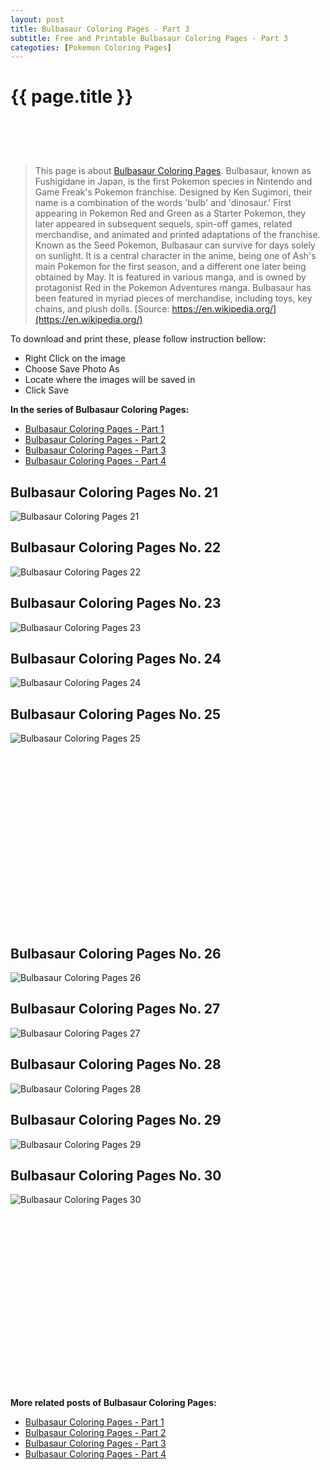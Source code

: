 ```yaml
---
layout: post
title: Bulbasaur Coloring Pages - Part 3
subtitle: Free and Printable Bulbasaur Coloring Pages - Part 3
categoties: [Pokemon Coloring Pages]
---
```

{{ page.title }}
================
<script async src="//pagead2.googlesyndication.com/pagead/js/adsbygoogle.js"></script><!-- UnderTitleAds --> <ins class="adsbygoogle" style="display:inline-block;width:468px;height:60px" data-ad-client="ca-pub-6753140515841889" data-ad-slot="4010138290"></ins><script> (adsbygoogle = window.adsbygoogle || []).push({}); </script>

> This page is about [Bulbasaur Coloring Pages](https://freecoloringpages.github.io/). Bulbasaur, known as Fushigidane in Japan, is the first Pokemon species in Nintendo and Game Freak's Pokemon franchise. Designed by Ken Sugimori, their name is a combination of the words 'bulb' and 'dinosaur.' First appearing in Pokemon Red and Green as a Starter Pokemon, they later appeared in subsequent sequels, spin-off games, related merchandise, and animated and printed adaptations of the franchise. Known as the Seed Pokemon, Bulbasaur can survive for days solely on sunlight. It is a central character in the anime, being one of Ash's main Pokemon for the first season, and a different one later being obtained by May. It is featured in various manga, and is owned by protagonist Red in the Pokemon Adventures manga. Bulbasaur has been featured in myriad pieces of merchandise, including toys, key chains, and plush dolls. [Source: https://en.wikipedia.org/](https://en.wikipedia.org/)

To download and print these, please follow instruction bellow:
* Right Click on the image 
* Choose Save Photo As 
* Locate where the images will be saved in 
* Click Save

**In the series of Bulbasaur Coloring Pages:**

* [Bulbasaur Coloring Pages - Part 1](https://freecoloringpages.github.io/2017/12/11/Bulbasaur-Coloring-Pages-part-1.html)
* [Bulbasaur Coloring Pages - Part 2](https://freecoloringpages.github.io/2017/12/11/Bulbasaur-Coloring-Pages-part-2.html)
* [Bulbasaur Coloring Pages - Part 3](https://freecoloringpages.github.io/2017/12/11/Bulbasaur-Coloring-Pages-part-3.html)
* [Bulbasaur Coloring Pages - Part 4](https://freecoloringpages.github.io/2017/12/11/Bulbasaur-Coloring-Pages-part-4.html)

## Bulbasaur Coloring Pages No. 21
![Bulbasaur Coloring Pages 21](https://freecoloringpages.github.io/img4/Bulbasaur-Coloring-Pages%20(21).jpg "Bulbasaur Coloring Pages 21")

## Bulbasaur Coloring Pages No. 22
![Bulbasaur Coloring Pages 22](https://freecoloringpages.github.io/img4/Bulbasaur-Coloring-Pages%20(22).jpg "Bulbasaur Coloring Pages 22")

## Bulbasaur Coloring Pages No. 23
![Bulbasaur Coloring Pages 23](https://freecoloringpages.github.io/img4/Bulbasaur-Coloring-Pages%20(23).jpg "Bulbasaur Coloring Pages 23")

## Bulbasaur Coloring Pages No. 24
![Bulbasaur Coloring Pages 24](https://freecoloringpages.github.io/img4/Bulbasaur-Coloring-Pages%20(24).jpg "Bulbasaur Coloring Pages 24")

## Bulbasaur Coloring Pages No. 25
![Bulbasaur Coloring Pages 25](https://freecoloringpages.github.io/img4/Bulbasaur-Coloring-Pages%20(25).jpg "Bulbasaur Coloring Pages 25")

<script async src="//pagead2.googlesyndication.com/pagead/js/adsbygoogle.js"></script><!-- Texxtonly --><ins class="adsbygoogle" style="display:inline-block;width:336px;height:280px" data-ad-client="ca-pub-6753140515841889" data-ad-slot="3207852233"></ins><script>(adsbygoogle = window.adsbygoogle || []).push({}); </script>

## Bulbasaur Coloring Pages No. 26
![Bulbasaur Coloring Pages 26](https://freecoloringpages.github.io/img4/Bulbasaur-Coloring-Pages%20(26).jpg "Bulbasaur Coloring Pages 26")

## Bulbasaur Coloring Pages No. 27
![Bulbasaur Coloring Pages 27](https://freecoloringpages.github.io/img4/Bulbasaur-Coloring-Pages%20(27).jpg "Bulbasaur Coloring Pages 27")

## Bulbasaur Coloring Pages No. 28
![Bulbasaur Coloring Pages 28](https://freecoloringpages.github.io/img4/Bulbasaur-Coloring-Pages%20(28).jpg "Bulbasaur Coloring Pages 28")

## Bulbasaur Coloring Pages No. 29
![Bulbasaur Coloring Pages 29](https://freecoloringpages.github.io/img4/Bulbasaur-Coloring-Pages%20(29).jpg "Bulbasaur Coloring Pages 29")

## Bulbasaur Coloring Pages No. 30
![Bulbasaur Coloring Pages 30](https://freecoloringpages.github.io/img4/Bulbasaur-Coloring-Pages%20(30).jpg "Bulbasaur Coloring Pages 30")

<script async src="//pagead2.googlesyndication.com/pagead/js/adsbygoogle.js"></script><!-- Texxtonly --><ins class="adsbygoogle" style="display:inline-block;width:336px;height:280px" data-ad-client="ca-pub-6753140515841889" data-ad-slot="3207852233"></ins><script>(adsbygoogle = window.adsbygoogle || []).push({}); </script>

**More related posts of Bulbasaur Coloring Pages:**

* [Bulbasaur Coloring Pages - Part 1](https://freecoloringpages.github.io/2017/12/11/Bulbasaur-Coloring-Pages-part-1.html)
* [Bulbasaur Coloring Pages - Part 2](https://freecoloringpages.github.io/2017/12/11/Bulbasaur-Coloring-Pages-part-2.html)
* [Bulbasaur Coloring Pages - Part 3](https://freecoloringpages.github.io/2017/12/11/Bulbasaur-Coloring-Pages-part-3.html)
* [Bulbasaur Coloring Pages - Part 4](https://freecoloringpages.github.io/2017/12/11/Bulbasaur-Coloring-Pages-part-4.html)

